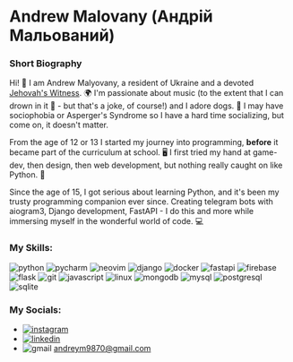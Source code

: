 # Andrew Malovany (Андрій Мальований)
### Short Biography
Hi! 👋 I am Andrew Malyovany, a resident of Ukraine and a devoted [Jehovah's Witness](https://www.jw.org/en/library/videos/intros-for-the-ministry/jehovahs-witnesses-who-are-we-intro/). 🌍 I'm passionate about music (to the extent that I can drown in it 🎵 - but that's a joke, of course!) and I adore dogs. 🐶 I may have sociophobia or Asperger's Syndrome so I have a hard time socializing, but come on, it doesn't matter.

From the age of 12 or 13 I started my journey into programming, **before** it became part of the curriculum at school. 🖥️ I first tried my hand at game-dev, then design, then web development, but nothing really caught on like Python. 🐍

Since the age of 15, I got serious about learning Python, and it's been my trusty programming companion ever since. Creating telegram bots with aiogram3, Django development, FastAPI - I do this and more while immersing myself in the wonderful world of code. 💻

### My Skills:
![python](https://ziadoua.github.io/m3-Markdown-Badges/badges/Python/python1.svg)
![pycharm](https://ziadoua.github.io/m3-Markdown-Badges/badges/PyCharm/pycharm1.svg)
![neovim](https://ziadoua.github.io/m3-Markdown-Badges/badges/Neovim/neovim1.svg)
![django](https://ziadoua.github.io/m3-Markdown-Badges/badges/Django/django1.svg)
![docker](https://ziadoua.github.io/m3-Markdown-Badges/badges/Docker/docker1.svg)
![fastapi](https://ziadoua.github.io/m3-Markdown-Badges/badges/FastAPI/fastapi1.svg)
![firebase](https://ziadoua.github.io/m3-Markdown-Badges/badges/Firebase/firebase1.svg)
![flask](https://ziadoua.github.io/m3-Markdown-Badges/badges/Flask/flask1.svg)
![git](https://ziadoua.github.io/m3-Markdown-Badges/badges/Git/git1.svg)
![javascript](https://ziadoua.github.io/m3-Markdown-Badges/badges/Javascript/javascript3.svg)
![linux](https://ziadoua.github.io/m3-Markdown-Badges/badges/Linux/linux2.svg)
![mongodb](https://ziadoua.github.io/m3-Markdown-Badges/badges/MongoDB/mongodb1.svg)
![mysql](https://ziadoua.github.io/m3-Markdown-Badges/badges/MySQL/mysql1.svg)
![postgresql](https://ziadoua.github.io/m3-Markdown-Badges/badges/PostgreSQL/postgresql1.svg)
![sqlite](https://ziadoua.github.io/m3-Markdown-Badges/badges/SQLite/sqlite1.svg)

### My Socials:
- [![instagram](https://ziadoua.github.io/m3-Markdown-Badges/badges/Instagram/instagram1.svg)](https://www.instagram.com/jw.andrewmalovany/)
- [![linkedin](https://ziadoua.github.io/m3-Markdown-Badges/badges/LinkedIn/linkedin1.svg)](...)
- ![gmail](https://ziadoua.github.io/m3-Markdown-Badges/badges/Gmail/gmail1.svg) andreym9870@gmail.com
